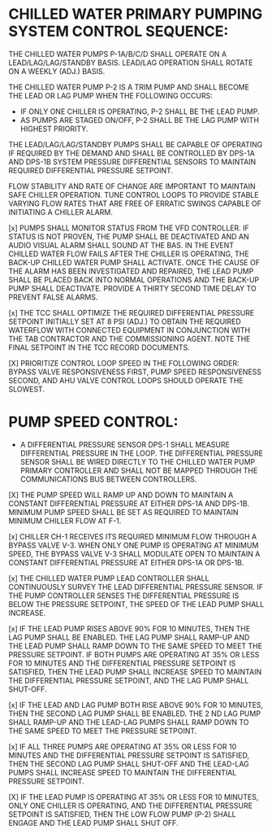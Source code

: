 # CHILLED WATER PRIMARY PUMPING SYSTEM CONTROL SEQUENCE:

THE CHILLED WATER PUMPS P-1A/B/C/D SHALL OPERATE ON A LEAD/LAG/LAG/STANDBY BASIS. LEAD/LAG OPERATION SHALL ROTATE ON A WEEKLY (ADJ.) BASIS.

THE CHILLED WATER PUMP P-2 IS A TRIM PUMP AND SHALL BECOME THE LEAD OR LAG PUMP WHEN THE FOLLOWING OCCURS:

- IF ONLY ONE CHILLER IS OPERATING, P-2 SHALL BE THE LEAD PUMP.
- AS PUMPS ARE STAGED ON/OFF, P-2 SHALL BE THE LAG PUMP WITH HIGHEST PRIORITY.

THE LEAD/LAG/LAG/STANDBY PUMPS SHALL BE CAPABLE OF OPERATING IF REQUIRED BY THE DEMAND AND SHALL BE CONTROLLED BY DPS-1A AND DPS-1B SYSTEM PRESSURE DIFFERENTIAL SENSORS TO MAINTAIN REQUIRED DIFFERENTIAL PRESSURE SETPOINT.

FLOW STABILITY AND RATE OF CHANGE ARE IMPORTANT TO MAINTAIN SAFE CHILLER OPERATION. TUNE CONTROL LOOPS TO PROVIDE STABLE VARYING FLOW RATES THAT ARE FREE OF ERRATIC SWINGS CAPABLE OF INITIATING A CHILLER ALARM.

[x] PUMPS SHALL MONITOR STATUS FROM THE VFD CONTROLLER. IF STATUS IS NOT PROVEN, THE PUMP SHALL BE DEACTIVATED AND AN AUDIO VISUAL ALARM SHALL SOUND AT THE BAS. IN THE EVENT CHILLED WATER FLOW FAILS AFTER THE CHILLER IS OPERATING, THE BACK-UP CHILLED WATER PUMP SHALL ACTIVATE. ONCE THE CAUSE OF THE ALARM HAS BEEN INVESTIGATED AND REPAIRED, THE LEAD PUMP SHALL BE PLACED BACK INTO NORMAL OPERATIONS AND THE BACK-UP PUMP SHALL DEACTIVATE. PROVIDE A THIRTY SECOND TIME DELAY TO PREVENT FALSE ALARMS.

[x] THE TCC SHALL OPTIMIZE THE REQUIRED DIFFERENTIAL PRESSURE SETPOINT INITIALLY SET AT 8 PSI (ADJ.) TO OBTAIN THE REQUIRED WATERFLOW WITH CONNECTED EQUIPMENT IN CONJUNCTION WITH THE TAB CONTRACTOR AND THE COMMISSIONING AGENT. NOTE THE FINAL SETPOINT IN THE TCC RECORD DOCUMENTS.

[X] PRIORITIZE CONTROL LOOP SPEED IN THE FOLLOWING ORDER: BYPASS VALVE RESPONSIVENESS FIRST, PUMP SPEED RESPONSIVENESS SECOND, AND AHU VALVE CONTROL LOOPS SHOULD OPERATE THE SLOWEST.

# PUMP SPEED CONTROL:
- A DIFFERENTIAL PRESSURE SENSOR DPS-1 SHALL MEASURE DIFFERENTIAL PRESSURE IN THE LOOP. THE DIFFERENTIAL PRESSURE SENSOR SHALL BE WIRED DIRECTLY TO THE CHILLED WATER PUMP PRIMARY CONTROLLER AND SHALL NOT BE MAPPED THROUGH THE COMMUNICATIONS BUS BETWEEN CONTROLLERS.

[X] THE PUMP SPEED WILL RAMP UP AND DOWN TO MAINTAIN A CONSTANT DIFFERENTIAL PRESSURE AT EITHER DPS-1A AND DPS-1B. MINIMUM PUMP SPEED SHALL BE SET AS REQUIRED TO MAINTAIN MINIMUM CHILLER FLOW AT F-1.

[x] CHILLER CH-1 RECEIVES ITS REQUIRED MINIMUM FLOW THROUGH A BYPASS VALVE V-3. WHEN ONLY ONE PUMP IS OPERATING AT MINIMUM SPEED, THE BYPASS VALVE V-3 SHALL MODULATE OPEN TO MAINTAIN A CONSTANT DIFFERENTIAL PRESSURE AT EITHER DPS-1A OR DPS-1B.

[x] THE CHILLED WATER PUMP LEAD CONTROLLER SHALL CONTINUOUSLY SURVEY THE LEAD DIFFERENTIAL PRESSURE SENSOR. IF THE PUMP CONTROLLER SENSES THE DIFFERENTIAL PRESSURE IS BELOW THE PRESSURE SETPOINT, THE SPEED OF THE LEAD PUMP SHALL INCREASE.

[x] IF THE LEAD PUMP RISES ABOVE 90% FOR 10 MINUTES, THEN THE LAG PUMP SHALL BE ENABLED. THE LAG PUMP SHALL RAMP-UP AND THE LEAD PUMP SHALL RAMP DOWN TO THE SAME SPEED TO MEET THE PRESSURE SETPOINT. IF BOTH PUMPS ARE OPERATING AT 35% OR LESS FOR 10 MINUTES AND THE DIFFERENTIAL PRESSURE SETPOINT IS SATISFIED, THEN THE LEAD PUMP SHALL INCREASE SPEED TO MAINTAIN THE DIFFERENTIAL PRESSURE SETPOINT, AND THE LAG PUMP SHALL SHUT-OFF.

[x] IF THE LEAD AND LAG PUMP BOTH RISE ABOVE 90% FOR 10 MINUTES, THEN THE SECOND LAG PUMP SHALL BE ENABLED. THE 2 ND LAG PUMP SHALL RAMP-UP AND THE LEAD-LAG PUMPS SHALL RAMP DOWN TO THE SAME SPEED TO MEET THE PRESSURE SETPOINT.

[x] IF ALL THREE PUMPS ARE OPERATING AT 35% OR LESS FOR 10 MINUTES AND THE DIFFERENTIAL PRESSURE SETPOINT IS SATISFIED, THEN THE SECOND LAG PUMP SHALL SHUT-OFF AND THE LEAD-LAG PUMPS SHALL INCREASE SPEED TO MAINTAIN THE DIFFERENTIAL PRESSURE SETPOINT.

[X] IF THE LEAD PUMP IS OPERATING AT 35% OR LESS FOR 10 MINUTES, ONLY ONE CHILLER IS OPERATING, AND THE DIFFERENTIAL PRESSURE SETPOINT IS SATISFIED, THEN THE LOW FLOW PUMP (P-2) SHALL ENGAGE AND THE LEAD PUMP SHALL SHUT OFF.            
